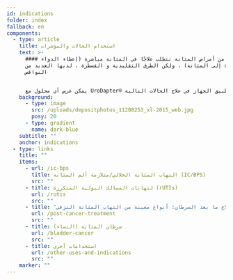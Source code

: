 ```yaml
---
id: indications
folder: index
fallback: en
components:
  - type: article
    title: استخدام الحالات والمؤشرات
    text: >-
      #### العديد من أمراض المثانة تتطلب علاجًا في المثانة مباشرة (إعطاء الدواء
      مباشرة إلى المثانة) ، ولكن الطرق التقليدية و القسطرة ، لديها العديد من
      النواقص


      يمكن غرس أي محلول مع UroDapter® في المثانة على افتراض أنه ليس له أي تأثير سلبي على الأنسجة أو الأعضاء المجاورة. يمكن تطبيق الجهاز في علاج الحالات التالية:
    background:
      - type: image
        src: /uploads/depositphotos_11208253_xl-2015_web.jpg
        posy: 20
      - type: gradient
        name: dark-blue
    subtitle: ""
    anchor: indications
  - type: links
    title: ""
    items:
      - url: /ic-bps
        title: التهاب المثانة الخلالي/متلازمة ألم المثانة (IC/BPS)
        src: ""
      - title: لتهابات المسالك البولية المتكررة (rUTIs)
        url: /rutis
        src: ""
      - title: "علاج ما بعد السرطان: أنواع معينة من التهاب المثانة النزفي (HCs)"
        url: /post-cancer-treatment
        src: ""
      - title: سرطان المثانة (النساء)
        url: /bladder-cancer
        src: ""
      - title: استخدامات أخرى
        url: /other-uses-and-indications
        src: ""
    marker: ""
---
```

